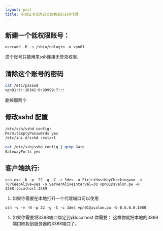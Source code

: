 ```yaml
---
layout: post
title: 不用证书较为安全的免密码ssh代理
---
```


## 新建一个低权限账号：

```
useradd -M -s /sbin/nologin -n vpn01
```
这个账号只能用来ssh连接无登录权限.
 
## 清除这个账号的密码

```bash
cat /etc/passwd
vpn01:!!:16341:0:99999:7:::
```
删掉那两个
 
##  修改sshd 配置

```bash
/etc/ssh/sshd_config:
PermitEmptyPassw0rds yes
/etc/ini.d/sshd restart
 
cat /etc/ssh/sshd_config | grep Gate
GatewayPorts yes
```
 
## 客户端执行:
```
ssh.exe -N -p  22 -g -C -c 3des -o StrictHostKeyChecking=no -o TCPKeepAlive=yes -o ServerAliveInterval=30 vpn01@avalon.pw -R 3388:localhost:3389
```

1. 如果你需要在本地打开一个代理端口可以使用


```
ssh -v -v -N -p 22 -g -C -c 3des vpn01@avalon.pw -D 0.0.0.0:1080
```

1. 如果你需要将3388端口绑定到非localhost 你需要：
这样你就把本地的3389 端口映射到服务器的3388端口了。
